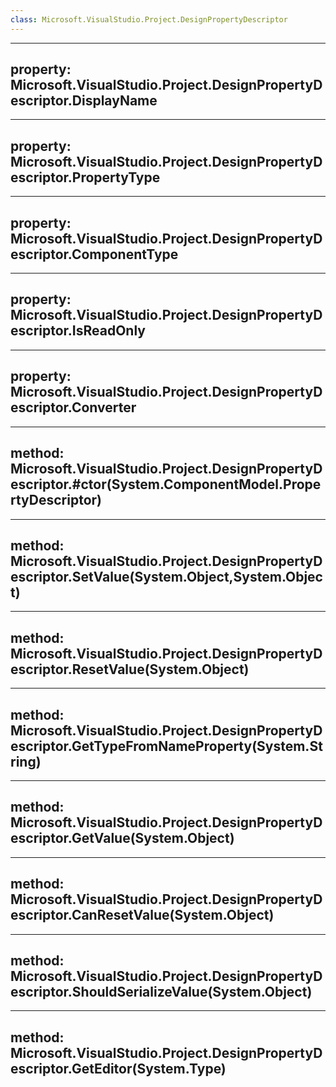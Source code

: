 ```yaml
---
class: Microsoft.VisualStudio.Project.DesignPropertyDescriptor
---
```


---
property: Microsoft.VisualStudio.Project.DesignPropertyDescriptor.DisplayName
---

---
property: Microsoft.VisualStudio.Project.DesignPropertyDescriptor.PropertyType
---

---
property: Microsoft.VisualStudio.Project.DesignPropertyDescriptor.ComponentType
---

---
property: Microsoft.VisualStudio.Project.DesignPropertyDescriptor.IsReadOnly
---

---
property: Microsoft.VisualStudio.Project.DesignPropertyDescriptor.Converter
---

---
method: Microsoft.VisualStudio.Project.DesignPropertyDescriptor.#ctor(System.ComponentModel.PropertyDescriptor)
---

---
method: Microsoft.VisualStudio.Project.DesignPropertyDescriptor.SetValue(System.Object,System.Object)
---

---
method: Microsoft.VisualStudio.Project.DesignPropertyDescriptor.ResetValue(System.Object)
---

---
method: Microsoft.VisualStudio.Project.DesignPropertyDescriptor.GetTypeFromNameProperty(System.String)
---

---
method: Microsoft.VisualStudio.Project.DesignPropertyDescriptor.GetValue(System.Object)
---

---
method: Microsoft.VisualStudio.Project.DesignPropertyDescriptor.CanResetValue(System.Object)
---

---
method: Microsoft.VisualStudio.Project.DesignPropertyDescriptor.ShouldSerializeValue(System.Object)
---

---
method: Microsoft.VisualStudio.Project.DesignPropertyDescriptor.GetEditor(System.Type)
---

